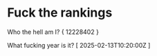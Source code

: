 # Fuck the rankings

Who the hell am I?
{ 12228402 }

What fucking year is it?
[ 2025-02-13T10:20:00Z ]
